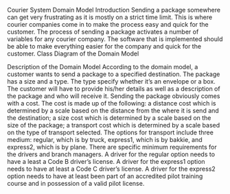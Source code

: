 Courier System Domain Model
Introduction
Sending a package somewhere can get very frustrating as it is mostly on a strict time limit. This is where courier companies come in to make the process easy and quick for the customer. 
The process of sending a package activates a number of variables for any courier company. The software that is implemented should be able to make everything easier for the company and quick for the customer.
Class Diagram of the Domain Model
 
Description of the Domain Model
According to the domain model, a customer wants to send a package to a specified destination. The package has a size and a type. The type specify whether it’s an envelope or a box. The customer will have to provide his/her details as well as a description of the package and who will receive it.
Sending the package obviously comes with a cost. The cost is made up of the following: a distance cost which is determined by a scale based on the distance from the where it is send and the destination; a size cost which is determined by a scale based on the size of the package; a transport cost which is determined by a scale based on the type of transport selected. 
The options for transport include three medium: regular, which is by truck, express1, which is by bakkie, and express2, which is by plane.
There are specific minimum requirements for the drivers and branch managers. A driver for the regular option needs to have a least a Code B driver’s license. A driver for the express1 option needs to have at least a Code C driver’s license. A driver for the express2 option needs to have at least been part of an accredited pilot training course and in possession of a valid pilot license.
